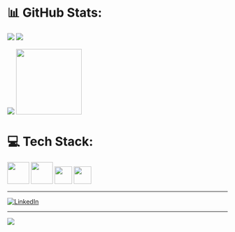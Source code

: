 # 📊 GitHub Stats:
![](https://github-readme-stats.vercel.app/api?username=luaneufrasio&theme=vision-friendly-dark&hide_border=false&include_all_commits=false&count_private=false)
![](https://github-readme-streak-stats.herokuapp.com/?user=luaneufrasio&theme=vision-friendly-dark&hide_border=false)<br/><br/>
![](https://github-readme-stats.vercel.app/api/top-langs/?username=luaneufrasio&theme=vision-friendly-dark&hide_border=false&include_all_commits=false&count_private=false&layout=compact)
<img src="https://clubedosgeeks.com.br/wp-content/uploads/2016/01/dormrm.gif "  width="150" height="150" />
# 💻 Tech Stack:
<img src="https://cdn.jsdelivr.net/gh/devicons/devicon/icons/html5/html5-original-wordmark.svg" width="50" height="50"/> <img src="https://cdn.jsdelivr.net/gh/devicons/devicon/icons/css3/css3-original-wordmark.svg" width="50" height="50"/> <img src="https://cdn.jsdelivr.net/gh/devicons/devicon/icons/javascript/javascript-original.svg" width="40" height="40" /> <img src="https://cdn.jsdelivr.net/gh/devicons/devicon/icons/git/git-original.svg" width="40" height="40" /> 

<hr/>

[![LinkedIn](https://img.shields.io/badge/LinkedIn-%230077B5.svg?logo=linkedin&logoColor=white)](https://linkedin.com/in/linkedin.com/in/luanlimae) 


---
[![](https://visitcount.itsvg.in/api?id=luaneufrasio&icon=0&color=0)](https://visitcount.itsvg.in)
